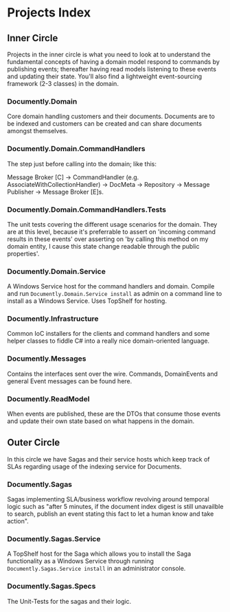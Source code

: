 Projects Index
==============

## Inner Circle

Projects in the inner circle is what you need to look at to understand the fundamental concepts of having a domain model respond to commands by publishing events; thereafter having read models listening to these events and updating their state. You'll also find a lightweight event-sourcing framework (2-3 classes) in the domain.

### Documently.Domain

Core domain handling customers and their documents. Documents are to be indexed and customers can be created and can share documents amongst themselves.

### Documently.Domain.CommandHandlers

The step just before calling into the domain; like this:

Message Broker [C] -> CommandHandler (e.g. AssociateWithCollectionHandler) -> DocMeta -> Repository -> Message Publisher -> Message Broker [E]s.

### Documently.Domain.CommandHandlers.Tests

The unit tests covering the different usage scenarios for the domain. They are at this level, because it's preferrable to assert on 'incoming command results in these events' over asserting on 'by calling this method on my domain entity, I cause this state change readable through the public properties'.

### Documently.Domain.Service

A Windows Service host for the command handlers and domain. Compile and run `Documently.Domain.Service install` as admin on a command line to install as a Windows Service. Uses TopShelf for hosting.

### Documently.Infrastructure

Common IoC installers for the clients and command handlers and some helper classes to fiddle C# into a really nice domain-oriented language.

### Documently.Messages

Contains the interfaces sent over the wire. Commands, DomainEvents and general Event messages can be found here.

### Documently.ReadModel

When events are published, these are the DTOs that consume those events and update their own state based on what happens in the domain.

## Outer Circle

In this circle we have Sagas and their service hosts which keep track of SLAs regarding usage of the indexing service for Documents.

### Documently.Sagas

Sagas implementing SLA/business workflow revolving around temporal logic such as "after 5 minutes, if the document index digest is still unavailble to search, publish an event stating this fact to let a human know and take action".

### Documently.Sagas.Service

A TopShelf host for the Saga which allows you to install the Saga functionality as a Windows Service through running `Documently.Sagas.Service install` in an administrator console.

### Documently.Sagas.Specs

The Unit-Tests for the sagas and their logic.